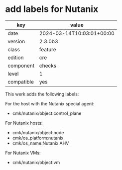 [//]: # (werk v2)
# add labels for Nutanix

key        | value
---------- | ---
date       | 2024-03-14T10:03:01+00:00
version    | 2.3.0b3
class      | feature
edition    | cre
component  | checks
level      | 1
compatible | yes

This werk adds the following labels:

For the host with the Nutanix special agent:
* cmk/nutanix/object:control_plane

For Nutanix hosts:
* cmk/nutanix/object:node
* cmk/os_platform:nutanix
* cmk/os_name:Nutanix AHV

For Nutanix VMs:
* cmk/nutanix/object:vm
